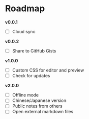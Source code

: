 # Roadmap

**v0.0.1**

- [ ] Cloud sync

**v0.0.2**

- [ ] Share to GitHub Gists

**v1.0.0**

- [ ] Custom CSS for editor and preview
- [ ] Check for updates

**v2.0.0**

- [ ] Offline mode
- [ ] Chinese/Japanese version
- [ ] Public notes from others
- [ ] Open external markdown files
